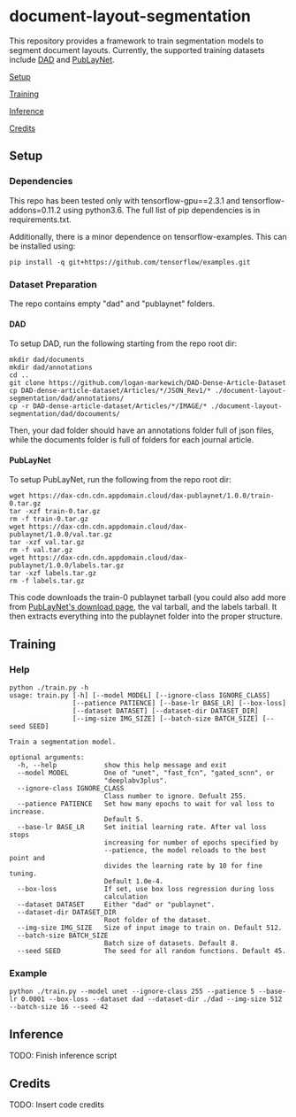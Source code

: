 # document-layout-segmentation

This repository provides a framework to train segmentation models to segment document layouts. Currently, the supported training datasets include [DAD](https://github.com/logan-markewich/DAD-Dense-Article-Dataset) and [PubLayNet](https://developer.ibm.com/technologies/artificial-intelligence/data/publaynet/).

[Setup](#Setup)

[Training](#Training)

[Inference](#Inference)

[Credits](#Credits)

## Setup
### Dependencies
This repo has been tested only with tensorflow-gpu==2.3.1 and tensorflow-addons=0.11.2 using python3.6. The full list of pip dependencies is in requirements.txt.

Additionally, there is a minor dependence on tensorflow-examples. This can be installed using:
```
pip install -q git+https://github.com/tensorflow/examples.git
```

### Dataset Preparation
The repo contains empty "dad" and "publaynet" folders.

#### DAD
To setup DAD, run the following starting from the repo root dir:

```
mkdir dad/documents
mkdir dad/annotations
cd ..
git clone https://github.com/logan-markewich/DAD-Dense-Article-Dataset
cp DAD-dense-article-dataset/Articles/*/JSON_Rev1/* ./document-layout-segmentation/dad/annotations/
cp -r DAD-dense-article-dataset/Articles/*/IMAGE/* ./document-layout-segmentation/dad/docouments/
```
Then, your dad folder should have an annotations folder full of json files, while the documents folder is full of folders for each journal article.

#### PubLayNet
To setup PubLayNet, run the following from the repo root dir:
```
wget https://dax-cdn.cdn.appdomain.cloud/dax-publaynet/1.0.0/train-0.tar.gz
tar -xzf train-0.tar.gz
rm -f train-0.tar.gz
wget https://dax-cdn.cdn.appdomain.cloud/dax-publaynet/1.0.0/val.tar.gz
tar -xzf val.tar.gz
rm -f val.tar.gz
wget https://dax-cdn.cdn.appdomain.cloud/dax-publaynet/1.0.0/labels.tar.gz
tar -xzf labels.tar.gz
rm -f labels.tar.gz
```
This code downloads the train-0 publaynet tarball (you could also add more from [PubLayNet's download page](https://dax-cdn.cdn.appdomain.cloud/dax-publaynet/1.0.0/PubLayNet.html?_ga=2.26184379.726029236.1609705747-1098120955.1605642577&cm_mc_uid=21438371251816056425771&cm_mc_sid_50200000=85056661609705747259), the val tarball, and the labels tarball. It then extracts everything into the publaynet folder into the proper structure.

## Training
### Help
```
python ./train.py -h
usage: train.py [-h] [--model MODEL] [--ignore-class IGNORE_CLASS]
                [--patience PATIENCE] [--base-lr BASE_LR] [--box-loss]
                [--dataset DATASET] [--dataset-dir DATASET_DIR]
                [--img-size IMG_SIZE] [--batch-size BATCH_SIZE] [--seed SEED]

Train a segmentation model.

optional arguments:
  -h, --help            show this help message and exit
  --model MODEL         One of "unet", "fast_fcn", "gated_scnn", or
                        "deeplabv3plus".
  --ignore-class IGNORE_CLASS
                        Class number to ignore. Defualt 255.
  --patience PATIENCE   Set how many epochs to wait for val loss to increase.
                        Default 5.
  --base-lr BASE_LR     Set initial learning rate. After val loss stops
                        increasing for number of epochs specified by
                        --patience, the model reloads to the best point and
                        divides the learning rate by 10 for fine tuning.
                        Default 1.0e-4.
  --box-loss            If set, use box loss regression during loss
                        calculation
  --dataset DATASET     Either "dad" or "publaynet".
  --dataset-dir DATASET_DIR
                        Root folder of the dataset.
  --img-size IMG_SIZE   Size of input image to train on. Default 512.
  --batch-size BATCH_SIZE
                        Batch size of datasets. Default 8.
  --seed SEED           The seed for all random functions. Default 45.
```
### Example
```
python ./train.py --model unet --ignore-class 255 --patience 5 --base-lr 0.0001 --box-loss --dataset dad --dataset-dir ./dad --img-size 512 --batch-size 16 --seed 42
```

## Inference
TODO: Finish inference script

## Credits
TODO: Insert code credits
